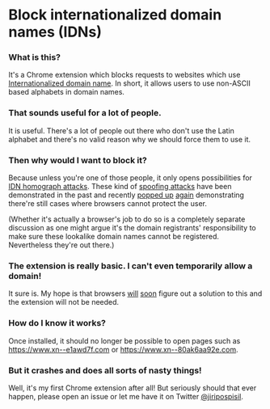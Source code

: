 # Block internationalized domain names (IDNs)

### What is this?

It's a Chrome extension which blocks requests to websites which use
[Internationalized domain
name](https://en.wikipedia.org/wiki/Internationalized_domain_name). In short,
it allows users to use non-ASCII based alphabets in domain names.

### That sounds useful for a lot of people.

It is useful. There's a lot of people out there who don't use the Latin
alphabet and there's no valid reason why we should force them to use it.

### Then why would I want to block it?

Because unless you're one of those people, it only opens possibilities for [IDN
homograph attacks](https://en.wikipedia.org/wiki/IDN_homograph_attack).  These
kind of [spoofing attacks](https://en.wikipedia.org/wiki/Spoofing_attack) have
been demonstrated in the past and recently [popped
up](https://www.wordfence.com/blog/2017/04/chrome-firefox-unicode-phishing/)
[again](https://www.xudongz.com/blog/2017/idn-phishing/) demonstrating there're
still cases where browsers cannot protect the user.

(Whether it's actually a browser's job to do so is a completely separate
discussion as one might argue it's the domain registrants' responsibility to
make sure these lookalike domain names cannot be registered. Nevertheless
they're out there.)

### The extension is really basic. I can't even temporarily allow a domain!

It sure is. My hope is that browsers
[will](https://bugs.chromium.org/p/chromium/issues/detail?id=683314)
[soon](https://bugzilla.mozilla.org/show_bug.cgi?id=1332714) figure out a
solution to this and the extension will not be needed.

### How do I know it works?

Once installed, it should no longer be possible to open pages such as
https://www.xn--e1awd7f.com or https://www.xn--80ak6aa92e.com.

### But it crashes and does all sorts of nasty things!

Well, it's my first Chrome extension after all! But seriously should that ever
happen, please open an issue or let me have it on Twitter
[@jiripospisil](https://twitter.com/jiripospisil).
